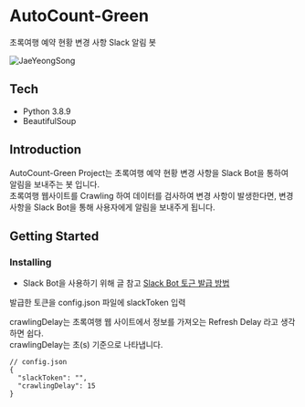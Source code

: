 # AutoCount-Green
초록여행 예약 현황 변경 사항 Slack 알림 봇

![JaeYeongSong](https://img.shields.io/badge/By-JaeYeongSong-brightgreen)

## Tech
* Python 3.8.9
* BeautifulSoup

## Introduction
AutoCount-Green Project는 초록여행 예약 현황 변경 사항을 Slack Bot을 통하여 알림을 보내주는 봇 입니다.  
초록여행 웹사이트를 Crawling 하여 데이터를 검사하여 변경 사항이 발생한다면, 변경사항을 Slack Bot을 통해 사용자에게 알림을 보내주게 됩니다.

## Getting Started

### Installing
* Slack Bot을 사용하기 위해 글 참고
[Slack Bot 토근 발급 방법](https://xsop.tistory.com/13)

발급한 토큰을 config.json 파일에 slackToken 입력

crawlingDelay는 초록여행 웹 사이트에서 정보를 가져오는 Refresh Delay 라고 생각하면 쉽다.   
crawlingDelay는 초(s) 기준으로 나타냅니다.

```
// config.json
{
  "slackToken": "",
  "crawlingDelay": 15
}
```
